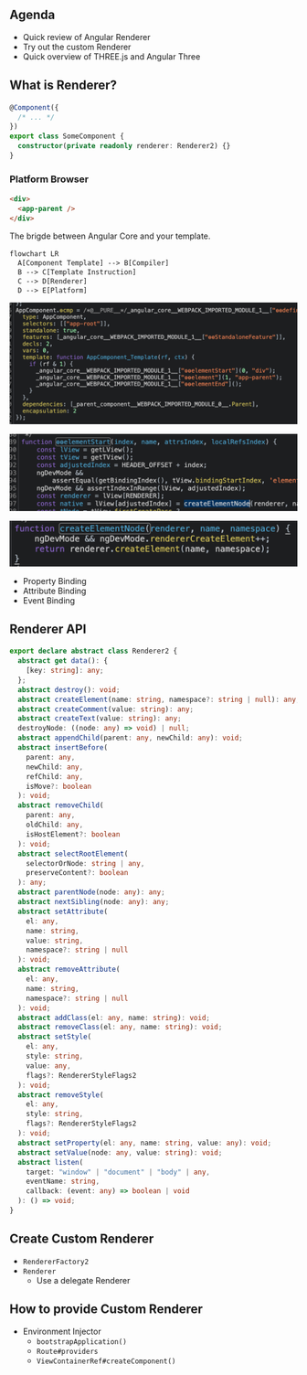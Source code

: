 ## Agenda

- Quick review of Angular Renderer
- Try out the custom Renderer
- Quick overview of THREE.js and Angular Three

## What is Renderer?

```typescript
@Component({
  /* ... */
})
export class SomeComponent {
  constructor(private readonly renderer: Renderer2) {}
}
```

### Platform Browser

```html
<div>
  <app-parent />
</div>
```

The brigde between Angular Core and your template.

```mermaid
flowchart LR
  A[Component Template] --> B[Compiler]
  B --> C[Template Instruction]
  C --> D[Renderer]
  D --> E[Platform]
```

![template instruction](./img/template-instruction.png)

![template instruction 2](./img/template-instruction-2.png)

![template instruction 3](./img/template-instruction-3.png)

- Property Binding
- Attribute Binding
- Event Binding

## Renderer API

```typescript
export declare abstract class Renderer2 {
  abstract get data(): {
    [key: string]: any;
  };
  abstract destroy(): void;
  abstract createElement(name: string, namespace?: string | null): any;
  abstract createComment(value: string): any;
  abstract createText(value: string): any;
  destroyNode: ((node: any) => void) | null;
  abstract appendChild(parent: any, newChild: any): void;
  abstract insertBefore(
    parent: any,
    newChild: any,
    refChild: any,
    isMove?: boolean
  ): void;
  abstract removeChild(
    parent: any,
    oldChild: any,
    isHostElement?: boolean
  ): void;
  abstract selectRootElement(
    selectorOrNode: string | any,
    preserveContent?: boolean
  ): any;
  abstract parentNode(node: any): any;
  abstract nextSibling(node: any): any;
  abstract setAttribute(
    el: any,
    name: string,
    value: string,
    namespace?: string | null
  ): void;
  abstract removeAttribute(
    el: any,
    name: string,
    namespace?: string | null
  ): void;
  abstract addClass(el: any, name: string): void;
  abstract removeClass(el: any, name: string): void;
  abstract setStyle(
    el: any,
    style: string,
    value: any,
    flags?: RendererStyleFlags2
  ): void;
  abstract removeStyle(
    el: any,
    style: string,
    flags?: RendererStyleFlags2
  ): void;
  abstract setProperty(el: any, name: string, value: any): void;
  abstract setValue(node: any, value: string): void;
  abstract listen(
    target: "window" | "document" | "body" | any,
    eventName: string,
    callback: (event: any) => boolean | void
  ): () => void;
}
```

## Create Custom Renderer

- `RendererFactory2`
- `Renderer`
  - Use a delegate Renderer

## How to provide Custom Renderer

- Environment Injector
  - `bootstrapApplication()`
  - `Route#providers`
  - `ViewContainerRef#createComponent()`
